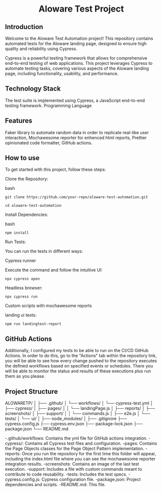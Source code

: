 <h1 align="center" id="title">Aloware Test Project</h1>

## Introduction

Welcome to the Aloware Test Automation project! This repository contains automated tests for the Aloware landing page, designed to ensure high quality and reliability using Cypress.

Cypress is a powerful testing framework that allows for comprehensive end-to-end testing of web applications. This project leverages Cypress to automate testing tasks, covering various aspects of the Aloware landing page, including functionality, usability, and performance.

## Technology Stack

The test suite is implemented using Cypress, a JavaScript end-to-end testing framework.
Programming Language

## Features

Faker library to automate random data in order to replicate real-like user interaction,
Mochawesome reporter for enhenced html reports,
Prettier opinionated code formatter,
GitHub actions.

## How to use

To get started with this project, follow these steps:

Clone the Repository:

bash

`git clone https://github.com/your-repo/aloware-test-automation.git`

`cd aloware-test-automation`

Install Dependencies:

bash

`npm install`

Run Tests:

You can run the tests in different ways:

Cypress runner

Execute the command and follow the intuitive UI:

`npx cypress open`

Headless browser:

`npx cypress run`

Custom scripts with mochawesome reports

landing ui tests:

`npm run landingtest-report`

## GitHub Actions

Additionally, I configured my tests to be able to run on the CI/CD GitHub Actions. In order to do this, go to the "Actions" tab within the repository link, you will be able to see how every change pushed to the repository executes the defined workflows based on specified events or schedules.
There you will be able to monitor the status and results of these executions plus run them as you please.

## Project Structure

ALOWARETP/
│
├── .github/
│ └── workflows/
│ └── cypress-test.yml
│
├── cypress/
│ ├── pages/
│ │ └── landingPage.js
│ ├── reports/
│ ├── screenshots/
│ ├── support/
│ │ └── commands.js
│ ├── e2e.js
│ └── tests/
│ └── ui/
│
├── node_modules/
│
├── .gitignore
├── cypress.config.js
├── cypress.env.json
├── package-lock.json
├── package.json
└── README.md

-.github/workflows: Contains the yml file for GitHub actions integration.
-cypress/: Contains all Cypress test files and configuration.
-pages: Contains the Page Objects classes for the Page Object Pattern implementation.
-reports: Once you run the repository for the first time this folder will appear, including the index.html file where you can see the mochawesome reporter integration results.
-screenshots: Contains an image of the last test execution.
-support: Includes a file with custom commands meant to contribute to code reusability.
-tests: Includes the test specs.
-cypress.config.js: Cypress configuration file.
-package.json: Project dependencies and scripts.
-README.md: This file.
